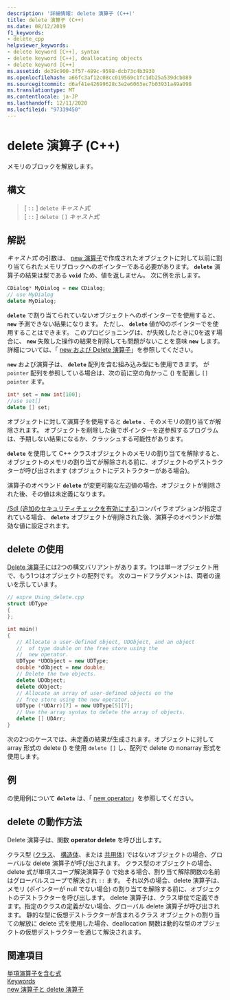 ```yaml
---
description: '詳細情報: delete 演算子 (C++)'
title: delete 演算子 (C++)
ms.date: 08/12/2019
f1_keywords:
- delete_cpp
helpviewer_keywords:
- delete keyword [C++], syntax
- delete keyword [C++], deallocating objects
- delete keyword [C++]
ms.assetid: de39c900-3f57-489c-9598-dcb73c4b3930
ms.openlocfilehash: a66fc3af12c08cc019569c1fc1db25a539dcb089
ms.sourcegitcommit: d6af41e42699628c3e2e6063ec7b03931a49a098
ms.translationtype: MT
ms.contentlocale: ja-JP
ms.lasthandoff: 12/11/2020
ms.locfileid: "97339450"
---
```

# <a name="delete-operator-c"></a>delete 演算子 (C++)

メモリのブロックを解放します。

## <a name="syntax"></a>構文

> [ `::` ] `delete` *キャスト式*\
> [ `::` ] `delete []` *キャスト式*

## <a name="remarks"></a>解説

*キャスト式* の引数は、 [new 演算子](../cpp/new-operator-cpp.md)で作成されたオブジェクトに対して以前に割り当てられたメモリブロックへのポインターである必要があります。 **`delete`** 演算子の結果は型である **`void`** ため、値を返しません。 次に例を示します。

```cpp
CDialog* MyDialog = new CDialog;
// use MyDialog
delete MyDialog;
```

**`delete`** で割り当てられていないオブジェクトへのポインターでを使用すると、 **`new`** 予測できない結果になります。 ただし、 **`delete`** 値が0のポインターでを使用することはできます。 このプロビジョニングは、が失敗したときに0を返す場合に、 **`new`** 失敗した操作の結果を削除しても問題がないことを意味 **`new`** します。 詳細については、「 [new および Delete 演算子](../cpp/new-and-delete-operators.md)」を参照してください。

**`new`** および演算子は、 **`delete`** 配列を含む組み込み型にも使用できます。 が `pointer` 配列を参照している場合は、次の前に空の角かっこ () を配置し `[]` `pointer` ます。

```cpp
int* set = new int[100];
//use set[]
delete [] set;
```

オブジェクトに対して演算子を使用すると **`delete`** 、そのメモリの割り当てが解除されます。 オブジェクトを削除した後でポインターを逆参照するプログラムは、予期しない結果になるか、クラッシュする可能性があります。

**`delete`** を使用して C++ クラスオブジェクトのメモリの割り当てを解除すると、オブジェクトのメモリの割り当てが解除される前に、オブジェクトのデストラクターが呼び出されます (オブジェクトにデストラクターがある場合)。

演算子のオペランド **`delete`** が変更可能な左辺値の場合、オブジェクトが削除された後、その値は未定義になります。

[/Sdl (追加のセキュリティチェックを有効にする)](../build/reference/sdl-enable-additional-security-checks.md)コンパイラオプションが指定されている場合、 **`delete`** オブジェクトが削除された後、演算子のオペランドが無効な値に設定されます。

## <a name="using-delete"></a>delete の使用

[Delete 演算子](../cpp/delete-operator-cpp.md)には2つの構文バリアントがあります。1つは単一オブジェクト用で、もう1つはオブジェクトの配列です。 次のコードフラグメントは、両者の違いを示しています。

```cpp
// expre_Using_delete.cpp
struct UDType
{
};

int main()
{
   // Allocate a user-defined object, UDObject, and an object
   //  of type double on the free store using the
   //  new operator.
   UDType *UDObject = new UDType;
   double *dObject = new double;
   // Delete the two objects.
   delete UDObject;
   delete dObject;
   // Allocate an array of user-defined objects on the
   // free store using the new operator.
   UDType (*UDArr)[7] = new UDType[5][7];
   // Use the array syntax to delete the array of objects.
   delete [] UDArr;
}
```

次の2つのケースでは、未定義の結果が生成されます。オブジェクトに対して array 形式の delete () を使用 `delete []` し、配列で delete の nonarray 形式を使用します。

## <a name="example"></a>例

の使用例について **`delete`** は、「 [new operator](../cpp/new-operator-cpp.md)」を参照してください。

## <a name="how-delete-works"></a>delete の動作方法

Delete 演算子は、関数 **operator delete** を呼び出します。

クラス型 ([クラス](../cpp/class-cpp.md)、 [構造体](../cpp/struct-cpp.md)、または [共用体](../cpp/unions.md)) ではないオブジェクトの場合、グローバルな delete 演算子が呼び出されます。 クラス型のオブジェクトの場合、delete 式が単項スコープ解決演算子 () で始まる場合、割り当て解除関数の名前はグローバルスコープで解決され `::` ます。 それ以外の場合、delete 演算子は、メモリ (ポインターが null でない場合) の割り当てを解除する前に、オブジェクトのデストラクターを呼び出します。 delete 演算子は、クラス単位で定義できます。指定のクラスの定義がない場合、グローバル delete 演算子が呼び出されます。 静的な型に仮想デストラクターが含まれるクラス オブジェクトの割り当ての解放に delete 式を使用した場合、deallocation 関数は動的な型のオブジェクトの仮想デストラクターを通じて解決されます。

## <a name="see-also"></a>関連項目

[単項演算子を含む式](../cpp/expressions-with-unary-operators.md)\
[Keywords](../cpp/keywords-cpp.md)\
[new 演算子と delete 演算子](../cpp/new-and-delete-operators.md)
